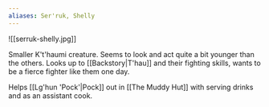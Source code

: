```yaml
---
aliases: Ser'ruk, Shelly
---
```

![[serruk-shelly.jpg]]

Smaller K't'haumi creature. Seems to look and act quite a bit younger than the others. Looks up to [[Backstory|T'hau]] and their fighting skills, wants to be a fierce fighter like them one day.

Helps [[Lg'hun 'Pock'|Pock]] out in [[The Muddy Hut]] with serving drinks and as an assistant cook.